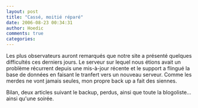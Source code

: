 ```yaml
---
layout: post
title: "Cassé, moitié réparé"
date: 2006-08-23 00:34:31
author: Hoedic
comments: true
categories: 
---
```



Les plus observateurs auront remarqués que notre site a présenté quelques difficultés ces derniers jours. Le serveur sur lequel nous étions avait un problème récurrent depuis une mis-à-jour récente et le support a flingué la base de données en faisant le tranfert vers un nouveau serveur. Comme les merdes ne vont jamais seules, mon propre back up a fait des siennes.

Bilan, deux articles suivant le backup, perdus, ainsi que toute la blogoliste... ainsi qu'une soirée.
